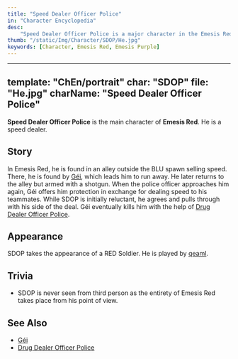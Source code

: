 ```yaml
---
title: "Speed Dealer Officer Police"
in: "Character Encyclopedia"
desc:
    "Speed Dealer Officer Police is a major character in the Emesis Red/Purple universe."
thumb: "/static/Img/Character/SDOP/He.jpg"
keywords: [Character, Emesis Red, Emesis Purple]
---
```


---
template: "ChEn/portrait"
char: "SDOP"
file: "He.jpg"
charName: "Speed Dealer Officer Police"
---

**Speed Dealer Officer Police** is the main character of **Emesis Red**. He is a
speed dealer.

## Story

In Emesis Red, he is found in an alley outside the BLU spawn selling speed.
There, he is found by [Géi], which leads him to run away. He later returns to
the alley but armed with a shotgun. When the police officer approaches him
again, Géi offers him protection in exchange for dealing speed to his teammates.
While SDOP is initially reluctant, he agrees and pulls through with his side of
the deal. Géi eventually kills him with the help of [Drug Dealer Officer
Police].

## Appearance

SDOP takes the appearance of a RED Soldier. He is played by [qeaml].

## Trivia

* SDOP is never seen from third person as the entirety of Emesis Red takes place
  from his point of view.

## See Also

* [Géi]
* [Drug Dealer Officer Police]

[Géi]: /character/Gei
[Drug Dealer Officer Police]: /character/DDOP
[qeaml]: /
